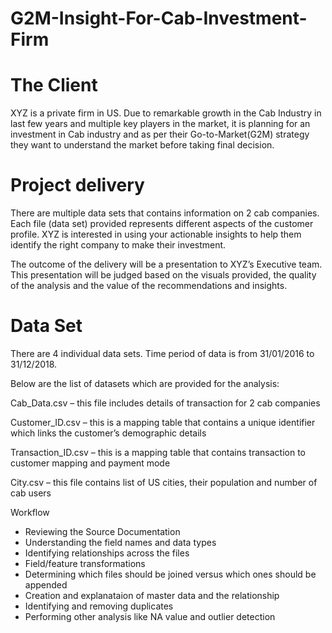 # G2M-Insight-For-Cab-Investment-Firm
# The Client

XYZ is a private firm in US. Due to remarkable growth in the Cab Industry in last few years and multiple key players in the market, it is planning for an investment in Cab industry and as per their Go-to-Market(G2M) strategy they want to understand the market before taking final decision.

# Project delivery

There are multiple data sets that contains information on 2 cab companies. Each file (data set) provided represents different aspects of the customer profile. XYZ is interested in using your actionable insights to help them identify the right company to make their investment.

The outcome of the delivery will be a presentation to XYZ’s Executive team. This presentation will be judged based on the visuals provided, the quality of the analysis and the value of the recommendations and insights. 

# Data Set

There are 4 individual data sets. Time period of data is from 31/01/2016 to 31/12/2018.

Below are the list of datasets which are provided for the analysis:

Cab_Data.csv – this file includes details of transaction for 2 cab companies

Customer_ID.csv – this is a mapping table that contains a unique identifier which links the customer’s demographic details

Transaction_ID.csv – this is a mapping table that contains transaction to customer mapping and payment mode

City.csv – this file contains list of US cities, their population and number of cab users

Workflow

- Reviewing the Source Documentation
- Understanding the field names and data types
- Identifying relationships across the files
- Field/feature transformations
- Determining which files should be joined versus which ones should be appended
- Creation and explanataion of master data and the relationship
- Identifying and removing duplicates
- Performing other analysis like NA value and outlier detection
